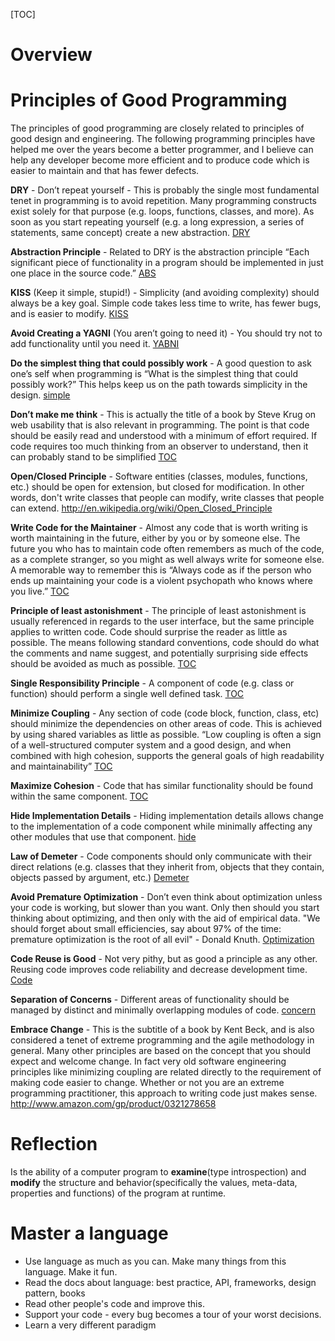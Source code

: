 [TOC]

# Overview


# Principles of Good Programming

The principles of good programming are closely related to principles of good design and engineering. The following programming principles have helped me over the years become a better programmer, and I believe can help any developer become more efficient and to produce code which is easier to maintain and that has fewer defects.

**DRY** - Don’t repeat yourself - This is probably the single most fundamental tenet in programming is to avoid repetition. Many programming constructs exist solely for that purpose (e.g. loops, functions, classes, and more). As soon as you start repeating yourself (e.g. a long expression, a series of statements, same concept) create a new abstraction. [DRY](http://en.wikipedia.org/wiki/Don%27t_repeat_yourself)

**Abstraction Principle** - Related to DRY is the abstraction principle “Each significant piece of functionality in a program should be implemented in just one place in the source code.” [ABS](http://en.wikipedia.org/wiki/Abstraction_principle_(programming))

**KISS** (Keep it simple, stupid!) - Simplicity (and avoiding complexity) should always be a key goal. Simple code takes less time to write, has fewer bugs, and is easier to modify. [KISS](http://en.wikipedia.org/wiki/KISS_principle)

**Avoid Creating a YAGNI** (You aren’t going to need it) - You should try not to add functionality until you need it. [YABNI](http://en.wikipedia.org/wiki/YAGNI)

**Do the simplest thing that could possibly work** - A good question to ask one’s self when programming is “What is the simplest thing that could possibly work?” This helps keep us on the path towards simplicity in the design. [simple](http://c2.com/xp/DoTheSimplestThingThatCouldPossiblyWork.html)

**Don’t make me think** - This is actually the title of a book by Steve Krug on web usability that is also relevant in programming. The point is that code should be easily read and understood with a minimum of effort required. If code requires too much thinking from an observer to understand, then it can probably stand to be simplified [TOC](http://www.sensible.com/dmmt.html)

**Open/Closed Principle** - Software entities (classes, modules, functions, etc.) should be open for extension, but closed for modification. In other words, don't write classes that people can modify, write classes that people can extend. http://en.wikipedia.org/wiki/Open_Closed_Principle

**Write Code for the Maintainer** - Almost any code that is worth writing is worth maintaining in the future, either by you or by someone else. The future you who has to maintain code often remembers as much of the code, as a complete stranger, so you might as well always write for someone else. A memorable way to remember this is “Always code as if the person who ends up maintaining your code is a violent psychopath who knows where you live.” [TOC](http://c2.com/cgi/wiki?CodeForTheMaintainer)

**Principle of least astonishment** - The principle of least astonishment is usually referenced in regards to the user interface, but the same principle applies to written code. Code should surprise the reader as little as possible. The means following standard conventions, code should do what the comments and name suggest, and potentially surprising side effects should be avoided as much as possible. [TOC](http://en.wikipedia.org/wiki/Principle_of_least_astonishment)

**Single Responsibility Principle** - A component of code (e.g. class or function) should perform a single well defined task. [TOC](http://en.wikipedia.org/wiki/Single_responsibility_principle)

**Minimize Coupling** - Any section of code (code block, function, class, etc) should minimize the dependencies on other areas of code. This is achieved by using shared variables as little as possible. “Low coupling is often a sign of a well-structured computer system and a good design, and when combined with high cohesion, supports the general goals of high readability and maintainability” [TOC](http://en.wikipedia.org/wiki/Coupling_(computer_programming))

**Maximize Cohesion** - Code that has similar functionality should be found within the same component. [TOC](http://en.wikipedia.org/wiki/Cohesion_(computer_science))

**Hide Implementation Details** - Hiding implementation details allows change to the implementation of a code component while minimally affecting any other modules that use that component. [hide](http://en.wikipedia.org/wiki/Information_Hiding)

**Law of Demeter** - Code components should only communicate with their direct relations (e.g. classes that they inherit from, objects that they contain, objects passed by argument, etc.) [Demeter](http://en.wikipedia.org/wiki/Law_of_Demeter)

**Avoid Premature Optimization** - Don’t even think about optimization unless your code is working, but slower than you want. Only then should you start thinking about optimizing, and then only with the aid of empirical data. "We should forget about small efficiencies, say about 97% of the time: premature optimization is the root of all evil" - Donald Knuth. [Optimization](http://en.wikipedia.org/wiki/Program_optimization)

**Code Reuse is Good** - Not very pithy, but as good a principle as any other. Reusing code improves code reliability and decrease development time. [Code](http://en.wikipedia.org/wiki/Code_reuse)

**Separation of Concerns** - Different areas of functionality should be managed by distinct and minimally overlapping modules of code. [concern](http://en.wikipedia.org/wiki/Separation_of_concerns)

**Embrace Change** - This is the subtitle of a book by Kent Beck, and is also considered a tenet of extreme programming and the agile methodology in general. Many other principles are based on the concept that you should expect and welcome change. In fact very old software engineering principles like minimizing coupling are related directly to the requirement of making code easier to change. Whether or not you are an extreme programming practitioner, this approach to writing code just makes sense. http://www.amazon.com/gp/product/0321278658


# Reflection
Is the ability of a computer program to **examine**(type introspection) and **modify** the structure and behavior(specifically the values, meta-data, properties and functions) of the program at runtime.



# Master a language
- Use language as much as you can. Make many things from this language. Make it fun.
- Read the docs about language: best practice, API, frameworks, design pattern, books
- Read other people's code and improve this.
- Support your code - every bug becomes a tour of your worst decisions.
- Learn a very different paradigm
